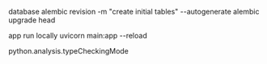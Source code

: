 database
alembic revision -m "create initial tables" --autogenerate
alembic upgrade head

app run locally
uvicorn main:app --reload     


python.analysis.typeCheckingMode